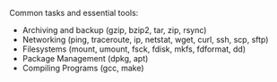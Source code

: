 Common tasks and essential tools:
- Archiving and backup (gzip, bzip2, tar, zip, rsync)
- Networking (ping, traceroute, ip, netstat, wget, curl, ssh, scp, sftp)
- Filesystems (mount, umount, fsck, fdisk, mkfs, fdformat, dd)
- Package Management (dpkg, apt)
- Compiling Programs (gcc, make)

